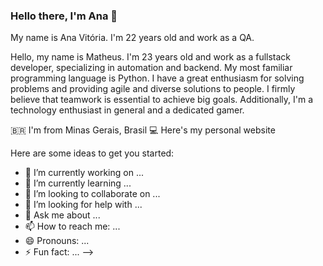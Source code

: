 ### Hello there, I'm Ana 👋

My name is Ana Vitória. I'm 22 years old and work as a QA. 

Hello, my name is Matheus. I'm 23 years old and work as a fullstack developer, specializing in automation and backend. My most familiar programming language is Python. I have a great enthusiasm for solving problems and providing agile and diverse solutions to people. I firmly believe that teamwork is essential to achieve big goals. Additionally, I'm a technology enthusiast in general and a dedicated gamer.

🇧🇷 I'm from Minas Gerais, Brasil
💻 Here's my personal website

Here are some ideas to get you started:

- 🔭 I’m currently working on ...
- 🌱 I’m currently learning ...
- 👯 I’m looking to collaborate on ...
- 🤔 I’m looking for help with ...
- 💬 Ask me about ...
- 📫 How to reach me: ...
- 😄 Pronouns: ...
- ⚡ Fun fact: ...
-->
